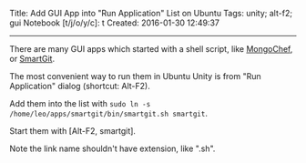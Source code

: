 Title: Add GUI App into "Run Application" List on Ubuntu
Tags: unity; alt-f2; gui
Notebook [t/j/o/y/c]: t
Created: 2016-01-30 12:49:37

------

There are many GUI apps which started with a shell script,
like [MongoChef](http://3t.io/mongochef/),
or [SmartGit](http://www.syntevo.com/smartgit/).

The most convenient way to run them in Ubuntu Unity is from
"Run Application" dialog (shortcut: Alt-F2).

Add them into the list with
`sudo ln -s /home/leo/apps/smartgit/bin/smartgit.sh smartgit`.

Start them with [Alt-F2, smartgit].

Note the link name shouldn't have extension, like ".sh".
